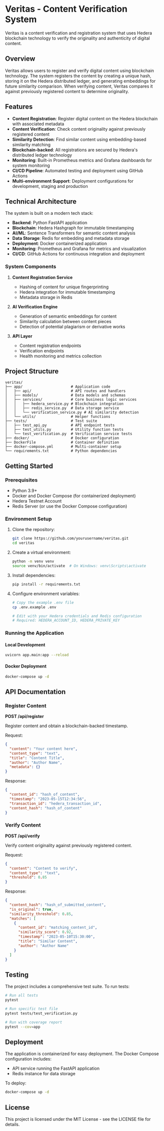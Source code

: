 # Veritas - Content Verification System

Veritas is a content verification and registration system that uses Hedera blockchain technology to verify the originality and authenticity of digital content.

## Overview

Veritas allows users to register and verify digital content using blockchain technology. The system registers the content by creating a unique hash, storing it on the Hedera distributed ledger, and generating embeddings for future similarity comparison. When verifying content, Veritas compares it against previously registered content to determine originality.

## Features

- **Content Registration**: Register digital content on the Hedera blockchain with associated metadata
- **Content Verification**: Check content originality against previously registered content
- **Similarity Detection**: Find similar content using embedding-based similarity matching
- **Blockchain-backed**: All registrations are secured by Hedera's distributed ledger technology
- **Monitoring**: Built-in Prometheus metrics and Grafana dashboards for system monitoring
- **CI/CD Pipeline**: Automated testing and deployment using GitHub Actions
- **Multi-environment Support**: Deployment configurations for development, staging and production

## Technical Architecture

The system is built on a modern tech stack:

- **Backend**: Python FastAPI application
- **Blockchain**: Hedera Hashgraph for immutable timestamping
- **AI/ML**: Sentence Transformers for semantic content analysis
- **Data Storage**: Redis for embedding and metadata storage
- **Deployment**: Docker containerized application
- **Monitoring**: Prometheus and Grafana for metrics and visualization
- **CI/CD**: GitHub Actions for continuous integration and deployment

### System Components

1. **Content Registration Service**
   - Hashing of content for unique fingerprinting
   - Hedera integration for immutable timestamping
   - Metadata storage in Redis

2. **AI Verification Engine**
   - Generation of semantic embeddings for content
   - Similarity calculation between content pieces
   - Detection of potential plagiarism or derivative works

3. **API Layer**
   - Content registration endpoints
   - Verification endpoints
   - Health monitoring and metrics collection

## Project Structure

```
veritas/
├── app/                      # Application code
│   ├── api/                  # API routes and handlers
│   ├── models/               # Data models and schemas
│   ├── services/             # Core business logic services
│   │   ├── hedera_service.py # Blockchain integration
│   │   ├── redis_service.py  # Data storage service
│   │   └── verification_service.py # AI similarity detection
│   └── utils/                # Helper functions
├── tests/                    # Test suite
│   ├── test_api.py           # API endpoint tests
│   ├── test_utils.py         # Utility function tests
│   └── test_verification.py  # Verification service tests
├── docker/                   # Docker configuration
├── DockerFile                # Container definition
├── docker-compose.yml        # Multi-container setup
└── requirements.txt          # Python dependencies
```

## Getting Started

### Prerequisites

- Python 3.9+
- Docker and Docker Compose (for containerized deployment)
- Hedera Testnet Account
- Redis Server (or use the Docker Compose configuration)

### Environment Setup

1. Clone the repository:
   ```bash
   git clone https://github.com/yourusername/veritas.git
   cd veritas
   ```

2. Create a virtual environment:
   ```bash
   python -m venv venv
   source venv/bin/activate  # On Windows: venv\Scripts\activate
   ```

3. Install dependencies:
   ```bash
   pip install -r requirements.txt
   ```

4. Configure environment variables:
   ```bash
   # Copy the example .env file
   cp .env.example .env
   
   # Edit with your Hedera credentials and Redis configuration
   # Required: HEDERA_ACCOUNT_ID, HEDERA_PRIVATE_KEY
   ```

### Running the Application

#### Local Development

```bash
uvicorn app.main:app --reload
```

#### Docker Deployment

```bash
docker-compose up -d
```

## API Documentation

### Register Content

**POST /api/register**

Register content and obtain a blockchain-backed timestamp.

Request:
```json
{
  "content": "Your content here",
  "content_type": "text",
  "title": "Content Title",
  "author": "Author Name",
  "metadata": {}
}
```

Response:
```json
{
  "content_id": "hash_of_content",
  "timestamp": "2023-05-15T12:34:56",
  "transaction_id": "hedera_transaction_id",
  "content_hash": "hash_of_content"
}
```

### Verify Content

**POST /api/verify**

Verify content originality against previously registered content.

Request:
```json
{
  "content": "Content to verify",
  "content_type": "text",
  "threshold": 0.85
}
```

Response:
```json
{
  "content_hash": "hash_of_submitted_content",
  "is_original": true,
  "similarity_threshold": 0.85,
  "matches": [
    {
      "content_id": "matching_content_id",
      "similarity_score": 0.92,
      "timestamp": "2023-05-10T15:30:00",
      "title": "Similar Content",
      "author": "Author Name"
    }
  ]
}
```

## Testing

The project includes a comprehensive test suite. To run tests:

```bash
# Run all tests
pytest

# Run specific test file
pytest tests/test_verification.py

# Run with coverage report
pytest --cov=app
```

## Deployment

The application is containerized for easy deployment. The Docker Compose configuration includes:

- API service running the FastAPI application
- Redis instance for data storage

To deploy:

```bash
docker-compose up -d
```

## License

This project is licensed under the MIT License - see the LICENSE file for details.
